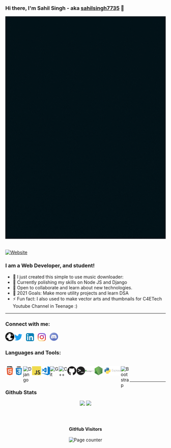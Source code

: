 
### Hi there, I'm Sahil Singh - aka [sahilsingh7735](https://dev-sahil-singh.pantheonsite.io/) 👋

<a href=""><img width="1000" height="700" src="/rec/bio.gif"></a>
  &nbsp;


[![Website](https://img.shields.io/https://dev-sahil-singh.pantheonsite.io)](https://dev-sahil-singh.pantheonsite.io/)


### I am a Web Developer, and student!

- 🔭  I just created this simple to use music downloader: 
- 🌱  Currently polishing my skills on Node JS and Django 
- 👯 Open to collaborate and learn about new technologies.
- 🥅 2021 Goals: Make more utility projects and learn DSA
- ⚡ Fun fact: I also used to make vector arts and thumbnails for C4ETech Youtube Channel in Teenage :)

---

### Connect with me:

[<img align="left" alt="https://dev-sahil-singh.pantheonsite.io/" width="28px" src="https://raw.githubusercontent.com/iconic/open-iconic/master/svg/globe.svg" />](https://dev-sahil-singh.pantheonsite.io/)


<p>
  <a href="https://twitter.com/SahilSi53697800?s=09"><img width="25" height="25" src="/rec/twitter.svg"></a>
  &nbsp;
  <a href="https://www.linkedin.com/in/sahil-singh-a6462a131/"><img width="25" height="25" src="/rec/linkedin.svg"></a>
  &nbsp;
  <a href="https://instagram.com/___.sahil.___.singh.___?igshid=15yt63ee7xnp2"><img width="25" height="25" src="/rec/instagram.svg"></a>
  &nbsp;
  <a href="https://discord.com/XtreamSahil#4731"><img width="29" height="28" src="/rec/discord.png"></a>
   &nbsp;

</p>


### Languages and Tools:

<br />



<img align="left" alt="HTML5" width="28px" src="https://raw.githubusercontent.com/github/explore/80688e429a7d4ef2fca1e82350fe8e3517d3494d/topics/html/html.png" />

<img align="left" alt="CSS3" width="28px" src="https://raw.githubusercontent.com/github/explore/80688e429a7d4ef2fca1e82350fe8e3517d3494d/topics/css/css.png" />

<img align="left" alt="Django" width="28px" src="https://img.icons8.com/windows/32/000000/django.png" />


<img align="left" alt="Javascript" width="28px" src="https://raw.githubusercontent.com/github/explore/80688e429a7d4ef2fca1e82350fe8e3517d3494d/topics/javascript/javascript.png">
<img align="left" alt="Visual Studio Code" width="28px" src="https://raw.githubusercontent.com/github/explore/80688e429a7d4ef2fca1e82350fe8e3517d3494d/topics/visual-studio-code/visual-studio-code.png" />

<img align="left" alt="Git" width="28px" src="https://img.icons8.com/color/48/000000/git.png" />

<img align="left" alt="C++" width="27px" src="https://img.icons8.com/color/48/000000/c-plus-plus-logo.png" />

<img align="left" alt="GitHub" width="28px" src="https://raw.githubusercontent.com/github/explore/78df643247d429f6cc873026c0622819ad797942/topics/github/github.png" />

<img align="left" alt="Terminal" width="28px" src="https://raw.githubusercontent.com/github/explore/d92924b1d925bb134e308bd29c9de6c302ed3beb/topics/terminal/terminal.png" />


<img align="left" alt="MongoDB" width="28px" src="https://raw.githubusercontent.com/github/explore/80688e429a7d4ef2fca1e82350fe8e3517d3494d/topics/mongodb/mongodb.png">

<img align="left" alt="NodeJS" width="28px" src="https://raw.githubusercontent.com/github/explore/80688e429a7d4ef2fca1e82350fe8e3517d3494d/topics/nodejs/nodejs.png">

<img align="left" alt="Python" width="28px" src="https://raw.githubusercontent.com/github/explore/80688e429a7d4ef2fca1e82350fe8e3517d3494d/topics/python/python.png">

<img align="left" alt="Express" width="28px" src="https://raw.githubusercontent.com/github/explore/80688e429a7d4ef2fca1e82350fe8e3517d3494d/topics/express/express.png">


<img align="left" alt="Bootstrap" width="28px" src="https://img.icons8.com/color/48/000000/bootstrap.png" />

<br />
<br />

---

### Github Stats

<p align="center">
  <img width="48%" src="https://github-readme-stats.vercel.app/api?username=sahilsingh7735&show_icons=true&theme=tokyonight" />
  <img width="48%" src="https://github-readme-streak-stats.herokuapp.com/?user=sahilsingh7735&theme=tokyonight" />
</p>

<br>
 <br>
  
 <p align="center">
  <b>GitHub Visitors</b>
  <br>
  <br>
 <img alt="Page counter" src="https://profile-counter.glitch.me/sahilsingh7735/count.svg">
</p>



